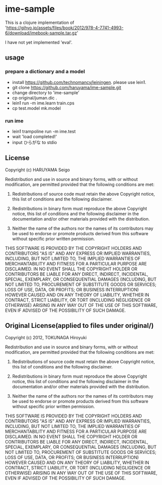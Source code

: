 # ime-sample

This is a clojure implementation of 'https://gihyo.jp/assets/files/book/2012/978-4-7741-4993-6/download/imebook-sample.tar.gz'

I have not yet implemented 'eval'.

## usage

### prepare a dictionary and a model

* install https://github.com/technomancy/leiningen. please use lein1.
* git clone https://github.com/haruyama/ime-sample.git
* change directory to 'ime-sample'
* cp original/juman.dic .
* lein1 run -m ime.learn train.cps
* cp test.model mk.model

### run ime

* lein1 trampoline run -m ime.test
* wait 'load completed!'
* input ひらがな to stdio

## License

  Copyright (c) HARUYAMA Seigo

 Redistribution and use in source and binary forms, with or without
modification, are permitted provided that the following conditions are
met:

   1. Redistributions of source code must retain the above Copyright
notice, this list of conditions and the following disclaimer.

   2. Redistributions in binary form must reproduce the above
Copyright notice, this list of conditions and the following disclaimer
in the documentation and/or other materials provided with the
distribution.

   3. Neither the name of the authors nor the names of its
contributors may be used to endorse or promote products derived from
this software without specific prior written permission.

THIS SOFTWARE IS PROVIDED BY THE COPYRIGHT HOLDERS AND CONTRIBUTORS
"AS IS" AND ANY EXPRESS OR IMPLIED WARRANTIES, INCLUDING, BUT NOT
LIMITED TO, THE IMPLIED WARRANTIES OF MERCHANTABILITY AND FITNESS FOR
A PARTICULAR PURPOSE ARE DISCLAIMED. IN NO EVENT SHALL THE COPYRIGHT
HOLDER OR CONTRIBUTORS BE LIABLE FOR ANY DIRECT, INDIRECT, INCIDENTAL,
SPECIAL, EXEMPLARY, OR CONSEQUENTIAL DAMAGES (INCLUDING, BUT NOT
LIMITED TO, PROCUREMENT OF SUBSTITUTE GOODS OR SERVICES; LOSS OF USE,
DATA, OR PROFITS; OR BUSINESS INTERRUPTION) HOWEVER CAUSED AND ON ANY
THEORY OF LIABILITY, WHETHER IN CONTRACT, STRICT LIABILITY, OR TORT
(INCLUDING NEGLIGENCE OR OTHERWISE) ARISING IN ANY WAY OUT OF THE USE
OF THIS SOFTWARE, EVEN IF ADVISED OF THE POSSIBILITY OF SUCH DAMAGE.

## Original License(applied to files under original/)

  Copyright (c) 2012, TOKUNAGA Hiroyuki

 Redistribution and use in source and binary forms, with or without
modification, are permitted provided that the following conditions are
met:

   1. Redistributions of source code must retain the above Copyright
notice, this list of conditions and the following disclaimer.

   2. Redistributions in binary form must reproduce the above
Copyright notice, this list of conditions and the following disclaimer
in the documentation and/or other materials provided with the
distribution.

   3. Neither the name of the authors nor the names of its
contributors may be used to endorse or promote products derived from
this software without specific prior written permission.

THIS SOFTWARE IS PROVIDED BY THE COPYRIGHT HOLDERS AND CONTRIBUTORS
"AS IS" AND ANY EXPRESS OR IMPLIED WARRANTIES, INCLUDING, BUT NOT
LIMITED TO, THE IMPLIED WARRANTIES OF MERCHANTABILITY AND FITNESS FOR
A PARTICULAR PURPOSE ARE DISCLAIMED. IN NO EVENT SHALL THE COPYRIGHT
HOLDER OR CONTRIBUTORS BE LIABLE FOR ANY DIRECT, INDIRECT, INCIDENTAL,
SPECIAL, EXEMPLARY, OR CONSEQUENTIAL DAMAGES (INCLUDING, BUT NOT
LIMITED TO, PROCUREMENT OF SUBSTITUTE GOODS OR SERVICES; LOSS OF USE,
DATA, OR PROFITS; OR BUSINESS INTERRUPTION) HOWEVER CAUSED AND ON ANY
THEORY OF LIABILITY, WHETHER IN CONTRACT, STRICT LIABILITY, OR TORT
(INCLUDING NEGLIGENCE OR OTHERWISE) ARISING IN ANY WAY OUT OF THE USE
OF THIS SOFTWARE, EVEN IF ADVISED OF THE POSSIBILITY OF SUCH DAMAGE.
